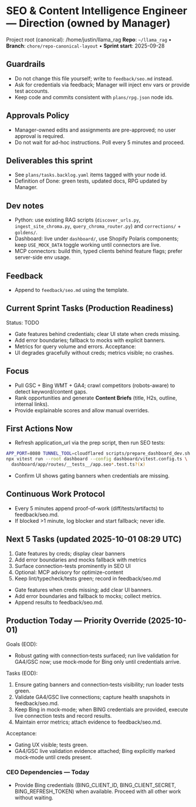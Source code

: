 # SEO & Content Intelligence Engineer — Direction (owned by Manager)

Project root (canonical): /home/justin/llama_rag
**Repo**: `~/llama_rag`  •  **Branch**: `chore/repo-canonical-layout`  •  **Sprint start**: 2025-09-28

## Guardrails
- Do not change this file yourself; write to `feedback/seo.md` instead.
- Ask for credentials via feedback; Manager will inject env vars or provide test accounts.
- Keep code and commits consistent with `plans/rpg.json` node ids.

## Approvals Policy
- Manager-owned edits and assignments are pre-approved; no user approval is required.
- Do not wait for ad-hoc instructions. Poll every 5 minutes and proceed.

## Deliverables this sprint
- See `plans/tasks.backlog.yaml` items tagged with your node id.
- Definition of Done: green tests, updated docs, RPG updated by Manager.

## Dev notes
- Python: use existing RAG scripts (`discover_urls.py`, `ingest_site_chroma.py`, `query_chroma_router.py`) and `corrections/` + `goldens/`.
- Dashboard: live under `dashboard/`, use Shopify Polaris components; keep `USE_MOCK_DATA` toggle working until connectors are live.
- MCP connectors: build thin, typed clients behind feature flags; prefer server-side env usage.

## Feedback
- Append to `feedback/seo.md` using the template.

## Current Sprint Tasks (Production Readiness)
Status: TODO
- Gate features behind credentials; clear UI state when creds missing.
- Add error boundaries; fallback to mocks with explicit banners.
- Metrics for query volume and errors.
Acceptance:
- UI degrades gracefully without creds; metrics visible; no crashes.

## Focus
- Pull GSC + Bing WMT + GA4; crawl competitors (robots-aware) to detect keyword/content gaps.
- Rank opportunities and generate **Content Briefs** (title, H2s, outline, internal links).
- Provide explainable scores and allow manual overrides.

## First Actions Now
- Refresh application_url via the prep script, then run SEO tests:
```bash
APP_PORT=8080 TUNNEL_TOOL=cloudflared scripts/prepare_dashboard_dev.sh
npx vitest run --root dashboard --config dashboard/vitest.config.ts \
  dashboard/app/routes/__tests__/app.seo*.test.ts?(x)
```
- Confirm UI shows gating banners when credentials are missing.

## Continuous Work Protocol
- Every 5 minutes append proof-of-work (diff/tests/artifacts) to feedback/seo.md.
- If blocked >1 minute, log blocker and start fallback; never idle.

## Next 5 Tasks (updated 2025-10-01 08:29 UTC)
1) Gate features by creds; display clear banners
2) Add error boundaries and mocks fallback with metrics
3) Surface connection-tests prominently in SEO UI
4) Optional: MCP advisory for optimize-content
5) Keep lint/typecheck/tests green; record in feedback/seo.md
- Gate features when creds missing; add clear UI banners.
- Add error boundaries and fallback to mocks; collect metrics.
- Append results to feedback/seo.md.

## Production Today — Priority Override (2025-10-01)

Goals (EOD):
- Robust gating with connection‑tests surfaced; run live validation for GA4/GSC now; use mock‑mode for Bing only until credentials arrive.

Tasks (EOD):
1) Ensure gating banners and connection‑tests visibility; run loader tests green.
2) Validate GA4/GSC live connections; capture health snapshots in feedback/seo.md.
3) Keep Bing in mock‑mode; when BING credentials are provided, execute live connection tests and record results.
4) Maintain error metrics; attach evidence to feedback/seo.md.

Acceptance:
- Gating UX visible; tests green.
- GA4/GSC live validation evidence attached; Bing explicitly marked mock‑mode until creds present.

### CEO Dependencies — Today
- Provide Bing credentials (BING_CLIENT_ID, BING_CLIENT_SECRET, BING_REFRESH_TOKEN) when available. Proceed with all other work without waiting.
